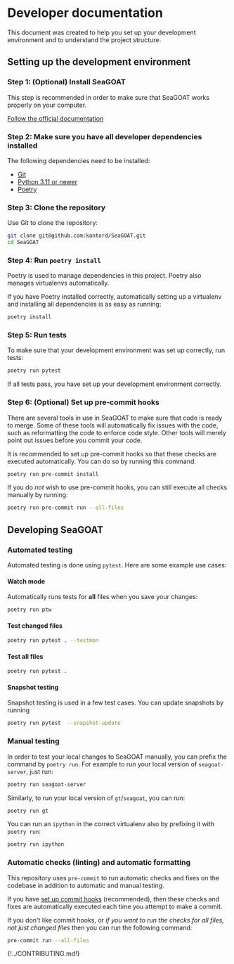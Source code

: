 # Developer documentation

This document was created to help you set up your development environment
and to understand the project structure.

## Setting up the development environment

### Step 1: (Optional) Install SeaGOAT

This step is recommended in order to make sure that SeaGOAT works properly
on your computer.

[Follow the official documentation](index.md#install-seagoat)

### Step 2: Make sure you have all developer dependencies installed

The following dependencies need to be installed:

* [Git](https://git-scm.com/downloads)
* [Python 3.11 or newer](https://www.python.org/downloads/)
* [Poetry](https://python-poetry.org/docs/#installation)

### Step 3: Clone the repository

Use Git to clone the repository:

```bash
git clone git@github.com:kantord/SeaGOAT.git
cd SeaGOAT
```

### Step 4: Run `poetry install`

Poetry is used to manage dependencies in this project. Poetry also manages
virtualenvs automatically.

If you have Poetry installed correctly, automatically setting up a virtualenv
and installing all dependencies is as easy as running:

```bash
poetry install
```

### Step 5: Run tests

To make sure that your development environment was set up correctly, run
tests:

```bash
poetry run pytest
```

If all tests pass, you have set up your development environment correctly.

### Step 6: (Optional) Set up pre-commit hooks

There are several tools in use in SeaGOAT to make sure that code is ready to
merge. Some of these tools will automatically fix issues with the code, such
as reformatting the code to enforce code style. Other tools will merely point
out issues before you commit your code.

It is recommended to set up pre-commit hooks so that these checks are
executed automatically. You can do so by running this command:

```bash
poetry run pre-commit install
```

If you do *not* wish to use pre-commit hooks, you can still execute all
checks manually by running:

```bash
poetry run pre-commit run --all-files
```

## Developing SeaGOAT

### Automated testing

Automated testing is done using `pytest`. Here are some example use cases:

#### Watch mode

Automatically runs tests for **all** files when you save your changes:

```bash
poetry run ptw
```

#### Test changed files

```bash
poetry run pytest . --testmon
```

#### Test all files

```bash
poetry run pytest .
```

#### Snapshot testing

Snapshot testing is used in a few test cases.
You can update snapshots by running

```bash
poetry run pytest  --snapshot-update
```

### Manual testing

In order to test your local changes to SeaGOAT manually, you can prefix
the command by `poetry run`. For example to run your local
version of `seagoat-server`, just run:

```bash
poetry run seagoat-server
```

Similarly, to run your local version of `gt`/`seagoat`, you can run:

```bash
poetry run gt
```

You can run an `ipython` in the correct virtualenv also by prefixing it
with `poetry run`:

```bash
poetry run ipython
```

### Automatic checks (linting) and automatic formatting

This repository uses `pre-commit` to run automatic checks and fixes on the
codebase in addition to automatic and manual testing.

If you have
[set up commit hooks](http://localhost:8000/developer/#step-6-optional-set-up-pre-commit-hooks)
(recommended), then these checks and fixes are automatically executed
each time you attempt to make a commit.

If you don't like commit hooks, or *if you want to run the checks for all
files, not just changed files* then you can run the following command:

```bash
pre-commit run --all-files
```

{!../CONTRIBUTING.md!}
